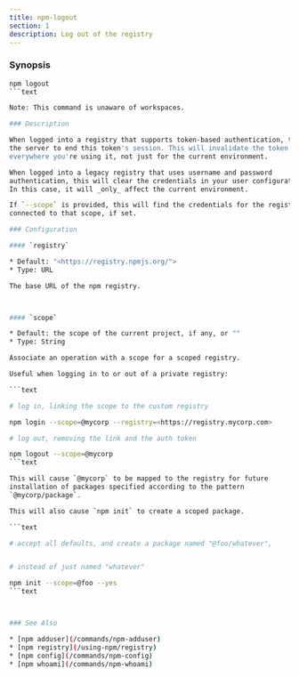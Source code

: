 ```yaml
---
title: npm-logout
section: 1
description: Log out of the registry
---
```


### Synopsis

```bash
npm logout
```text

Note: This command is unaware of workspaces.

### Description

When logged into a registry that supports token-based authentication, tell
the server to end this token's session. This will invalidate the token
everywhere you're using it, not just for the current environment.

When logged into a legacy registry that uses username and password
authentication, this will clear the credentials in your user configuration.
In this case, it will _only_ affect the current environment.

If `--scope` is provided, this will find the credentials for the registry
connected to that scope, if set.

### Configuration

#### `registry`

* Default: "<https://registry.npmjs.org/">
* Type: URL

The base URL of the npm registry.



#### `scope`

* Default: the scope of the current project, if any, or ""
* Type: String

Associate an operation with a scope for a scoped registry.

Useful when logging in to or out of a private registry:

```text

# log in, linking the scope to the custom registry

npm login --scope=@mycorp --registry=<https://registry.mycorp.com>

# log out, removing the link and the auth token

npm logout --scope=@mycorp
```text

This will cause `@mycorp` to be mapped to the registry for future
installation of packages specified according to the pattern
`@mycorp/package`.

This will also cause `npm init` to create a scoped package.

```text

# accept all defaults, and create a package named "@foo/whatever",


# instead of just named "whatever"

npm init --scope=@foo --yes
```text



### See Also

* [npm adduser](/commands/npm-adduser)
* [npm registry](/using-npm/registry)
* [npm config](/commands/npm-config)
* [npm whoami](/commands/npm-whoami)
